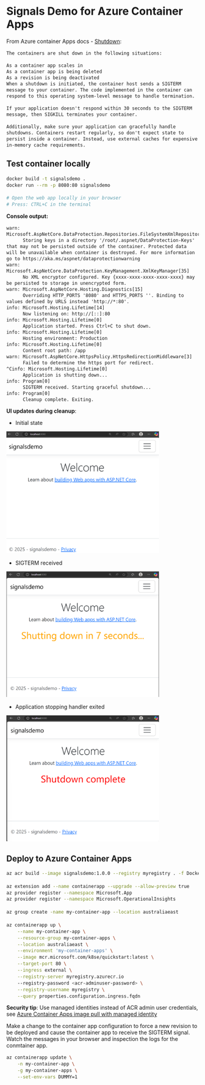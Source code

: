 # Signals Demo for Azure Container Apps

From Azure container Apps docs - [Shutdown](https://learn.microsoft.com/en-us/azure/container-apps/application-lifecycle-management#shutdown):

    The containers are shut down in the following situations:

    As a container app scales in
    As a container app is being deleted
    As a revision is being deactivated
    When a shutdown is initiated, the container host sends a SIGTERM message to your container. The code implemented in the container can respond to this operating system-level message to handle termination.

    If your application doesn't respond within 30 seconds to the SIGTERM message, then SIGKILL terminates your container.

    Additionally, make sure your application can gracefully handle shutdowns. Containers restart regularly, so don't expect state to persist inside a container. Instead, use external caches for expensive in-memory cache requirements.

## Test container locally

```sh
docker build -t signalsdemo .
docker run --rm -p 8080:80 signalsdemo

# Open the web app locally in your browser
# Press: CTRL+C in the terminal
```

**Console output:**

```
warn: Microsoft.AspNetCore.DataProtection.Repositories.FileSystemXmlRepository[60]
      Storing keys in a directory '/root/.aspnet/DataProtection-Keys' that may not be persisted outside of the container. Protected data will be unavailable when container is destroyed. For more information go to https://aka.ms/aspnet/dataprotectionwarning
warn: Microsoft.AspNetCore.DataProtection.KeyManagement.XmlKeyManager[35]
      No XML encryptor configured. Key {xxxx-xxxx-xxxx-xxxx-xxxx} may be persisted to storage in unencrypted form.
warn: Microsoft.AspNetCore.Hosting.Diagnostics[15]
      Overriding HTTP_PORTS '8080' and HTTPS_PORTS ''. Binding to values defined by URLS instead 'http://*:80'.
info: Microsoft.Hosting.Lifetime[14]
      Now listening on: http://[::]:80
info: Microsoft.Hosting.Lifetime[0]
      Application started. Press Ctrl+C to shut down.
info: Microsoft.Hosting.Lifetime[0]
      Hosting environment: Production
info: Microsoft.Hosting.Lifetime[0]
      Content root path: /app
warn: Microsoft.AspNetCore.HttpsPolicy.HttpsRedirectionMiddleware[3]
      Failed to determine the https port for redirect.
^Cinfo: Microsoft.Hosting.Lifetime[0]
      Application is shutting down...
info: Program[0]
      SIGTERM received. Starting graceful shutdown...
info: Program[0]
      Cleanup complete. Exiting.
```

**UI updates during cleanup**:

* Initial state

<img src="./img/ui-initial.png" alt="UI initial state" width="400px"><br/>

* SIGTERM received

<img src="./img/ui-shutting-down.png" alt="UI initial state" width="400px"><br/>

* Application stopping handler exited

<img src="./img/ui-shutdown-completed.png" alt="UI initial state" width="400px">

## Deploy to Azure Container Apps

```sh
az acr build --image signalsdemo:1.0.0 --registry myregistry . -f Dockerfile

az extension add --name containerapp --upgrade --allow-preview true
az provider register --namespace Microsoft.App
az provider register --namespace Microsoft.OperationalInsights

az group create -name my-container-app --location australiaeast

az containerapp up \
    --name my-container-app \
    --resource-group my-container-apps \
    --location australiaeast \
    --environment 'my-container-apps' \
    --image mcr.microsoft.com/k8se/quickstart:latest \
    --target-port 80 \
    --ingress external \
    --registry-server myregistry.azurecr.io
    --registry-password <acr-adminuser-password> \
    --registry-username myregistry \
    --query properties.configuration.ingress.fqdn
```

**Security tip**: Use managed identities instead of ACR admin user credentials, see [Azure Container Apps image pull with managed identity](https://learn.microsoft.com/en-us/azure/container-apps/managed-identity-image-pull?tabs=bash&pivots=console)

Make a change to the container app configuration to force a new revision to be deployed and cause the container app to receive the SIGTERM signal.  Watch the messages in your browser and inspection the logs for the conmtainer app.

```sh
az containerapp update \
    -n my-container-app \
    -g my-container-apps \
    --set-env-vars DUMMY=1
```
